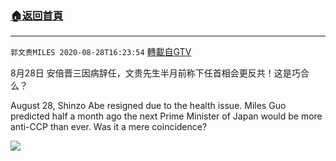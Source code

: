 ﻿###  [:house:返回首頁](https://github.com/ourhimalayas/txt)
---

`郭文贵MILES 2020-08-28T16:23:54` [轉載自GTV](https://gtv.org/web/#/UserInfo/5e596957357cc612d35a8044)

8月28日 安倍晋三因病辞任，文贵先生半月前称下任首相会更反共！这是巧合么？

August 28, Shinzo Abe resigned due to the health issue. Miles Guo predicted half a month ago the next Prime Minister of Japan would be more anti-CCP than ever. Was it a mere coincidence?

[![](https://filegroup.gtv.org/cdn-cgi/image/width=600/https://filegroup.gtv.org/group3/default/20200828/16/23/0/81a2b8d95beea4b6301fba5e5dc64c10)](https://filegroup.gtv.org/group3/default/20200828/16/23/0/6b6b5bf842fae1fd4c73a01bc2f61d5a.MOV)